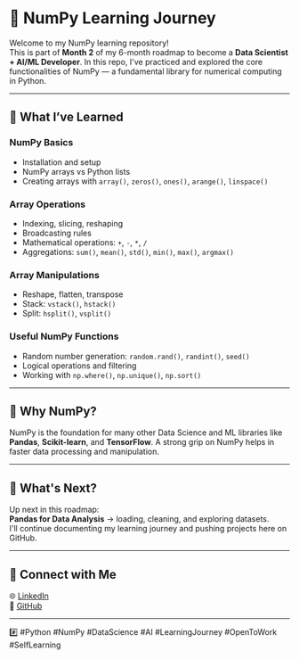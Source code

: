 # 📘 NumPy Learning Journey

Welcome to my NumPy learning repository!  
This is part of **Month 2** of my 6-month roadmap to become a **Data Scientist + AI/ML Developer**. In this repo, I've practiced and explored the core functionalities of NumPy — a fundamental library for numerical computing in Python.

---

## 🧠 What I’ve Learned

### NumPy Basics
- Installation and setup
- NumPy arrays vs Python lists
- Creating arrays with `array()`, `zeros()`, `ones()`, `arange()`, `linspace()`

### Array Operations
- Indexing, slicing, reshaping
- Broadcasting rules
- Mathematical operations: `+`, `-`, `*`, `/`
- Aggregations: `sum()`, `mean()`, `std()`, `min()`, `max()`, `argmax()`

### Array Manipulations
- Reshape, flatten, transpose
- Stack: `vstack()`, `hstack()`
- Split: `hsplit()`, `vsplit()`

### Useful NumPy Functions
- Random number generation: `random.rand()`, `randint()`, `seed()`
- Logical operations and filtering
- Working with `np.where()`, `np.unique()`, `np.sort()`

---

## 📌 Why NumPy?

NumPy is the foundation for many other Data Science and ML libraries like **Pandas**, **Scikit-learn**, and **TensorFlow**. A strong grip on NumPy helps in faster data processing and manipulation.

---

## 🚀 What's Next?

Up next in this roadmap:  
**Pandas for Data Analysis** → loading, cleaning, and exploring datasets.  
I'll continue documenting my learning journey and pushing projects here on GitHub.

---

## 🔗 Connect with Me

🌐 [LinkedIn](https://linkedin.com/in/sangitgyawali)  
🐙 [GitHub](https://github.com/sangitgyawali)

---

#️⃣ #Python #NumPy #DataScience #AI #LearningJourney #OpenToWork #SelfLearning
